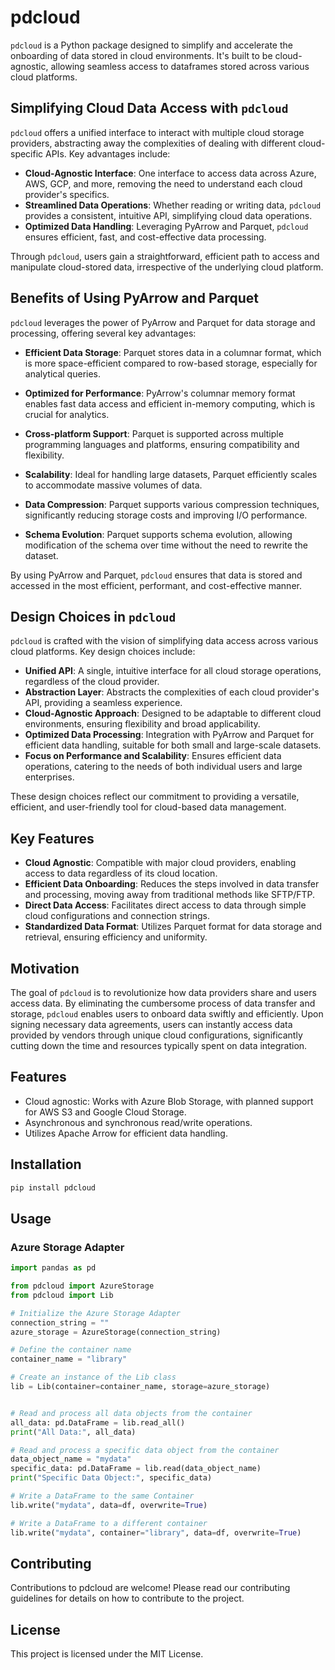 # pdcloud

`pdcloud` is a Python package designed to simplify and accelerate the onboarding of data stored in cloud environments. It's built to be cloud-agnostic, allowing seamless access to dataframes stored across various cloud platforms.

## Simplifying Cloud Data Access with `pdcloud`

`pdcloud` offers a unified interface to interact with multiple cloud storage providers, abstracting away the complexities of dealing with different cloud-specific APIs. Key advantages include:

- **Cloud-Agnostic Interface**: One interface to access data across Azure, AWS, GCP, and more, removing the need to understand each cloud provider's specifics.
- **Streamlined Data Operations**: Whether reading or writing data, `pdcloud` provides a consistent, intuitive API, simplifying cloud data operations.
- **Optimized Data Handling**: Leveraging PyArrow and Parquet, `pdcloud` ensures efficient, fast, and cost-effective data processing.

Through `pdcloud`, users gain a straightforward, efficient path to access and manipulate cloud-stored data, irrespective of the underlying cloud platform.

## Benefits of Using PyArrow and Parquet

`pdcloud` leverages the power of PyArrow and Parquet for data storage and processing, offering several key advantages:

- **Efficient Data Storage**: Parquet stores data in a columnar format, which is more space-efficient compared to row-based storage, especially for analytical queries.

- **Optimized for Performance**: PyArrow's columnar memory format enables fast data access and efficient in-memory computing, which is crucial for analytics.

- **Cross-platform Support**: Parquet is supported across multiple programming languages and platforms, ensuring compatibility and flexibility.

- **Scalability**: Ideal for handling large datasets, Parquet efficiently scales to accommodate massive volumes of data.

- **Data Compression**: Parquet supports various compression techniques, significantly reducing storage costs and improving I/O performance.

- **Schema Evolution**: Parquet supports schema evolution, allowing modification of the schema over time without the need to rewrite the dataset.

By using PyArrow and Parquet, `pdcloud` ensures that data is stored and accessed in the most efficient, performant, and cost-effective manner.

## Design Choices in `pdcloud`

`pdcloud` is crafted with the vision of simplifying data access across various cloud platforms. Key design choices include:

- **Unified API**: A single, intuitive interface for all cloud storage operations, regardless of the cloud provider.
- **Abstraction Layer**: Abstracts the complexities of each cloud provider's API, providing a seamless experience.
- **Cloud-Agnostic Approach**: Designed to be adaptable to different cloud environments, ensuring flexibility and broad applicability.
- **Optimized Data Processing**: Integration with PyArrow and Parquet for efficient data handling, suitable for both small and large-scale datasets.
- **Focus on Performance and Scalability**: Ensures efficient data operations, catering to the needs of both individual users and large enterprises.

These design choices reflect our commitment to providing a versatile, efficient, and user-friendly tool for cloud-based data management.

## Key Features

- **Cloud Agnostic**: Compatible with major cloud providers, enabling access to data regardless of its cloud location.
- **Efficient Data Onboarding**: Reduces the steps involved in data transfer and processing, moving away from traditional methods like SFTP/FTP.
- **Direct Data Access**: Facilitates direct access to data through simple cloud configurations and connection strings.
- **Standardized Data Format**: Utilizes Parquet format for data storage and retrieval, ensuring efficiency and uniformity.

## Motivation

The goal of `pdcloud` is to revolutionize how data providers share and users access data. By eliminating the cumbersome process of data transfer and storage, `pdcloud` enables users to onboard data swiftly and efficiently. Upon signing necessary data agreements, users can instantly access data provided by vendors through unique cloud configurations, significantly cutting down the time and resources typically spent on data integration.

## Features

- Cloud agnostic: Works with Azure Blob Storage, with planned support for AWS S3 and Google Cloud Storage.
- Asynchronous and synchronous read/write operations.
- Utilizes Apache Arrow for efficient data handling.

## Installation

```bash
pip install pdcloud
```

## Usage

### Azure Storage Adapter

```Python
import pandas as pd

from pdcloud import AzureStorage
from pdcloud import Lib

# Initialize the Azure Storage Adapter
connection_string = ""
azure_storage = AzureStorage(connection_string)

# Define the container name
container_name = "library"

# Create an instance of the Lib class
lib = Lib(container=container_name, storage=azure_storage)


# Read and process all data objects from the container
all_data: pd.DataFrame = lib.read_all()
print("All Data:", all_data)

# Read and process a specific data object from the container
data_object_name = "mydata"
specific_data: pd.DataFrame = lib.read(data_object_name)
print("Specific Data Object:", specific_data)

# Write a DataFrame to the same Container
lib.write("mydata", data=df, overwrite=True)

# Write a DataFrame to a different container
lib.write("mydata", container="library", data=df, overwrite=True)
```

## Contributing

Contributions to pdcloud are welcome! Please read our contributing guidelines for details on how to contribute to the project.

## License

This project is licensed under the MIT License.
